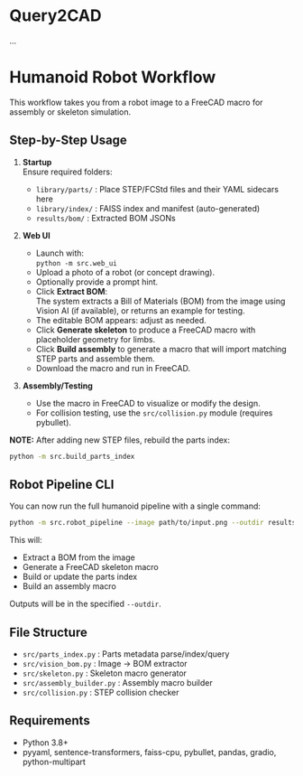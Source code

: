 # Query2CAD

...

# Humanoid Robot Workflow

This workflow takes you from a robot image to a FreeCAD macro for assembly or skeleton simulation.

## Step-by-Step Usage

1. **Startup**  
   Ensure required folders:  
   - `library/parts/` : Place STEP/FCStd files and their YAML sidecars here  
   - `library/index/` : FAISS index and manifest (auto-generated)  
   - `results/bom/`   : Extracted BOM JSONs  

2. **Web UI**  
   - Launch with:  
     `python -m src.web_ui`
   - Upload a photo of a robot (or concept drawing).
   - Optionally provide a prompt hint.
   - Click **Extract BOM**:  
     The system extracts a Bill of Materials (BOM) from the image using Vision AI (if available), or returns an example for testing.
   - The editable BOM appears: adjust as needed.
   - Click **Generate skeleton** to produce a FreeCAD macro with placeholder geometry for limbs.
   - Click **Build assembly** to generate a macro that will import matching STEP parts and assemble them.
   - Download the macro and run in FreeCAD.

3. **Assembly/Testing**  
   - Use the macro in FreeCAD to visualize or modify the design.
   - For collision testing, use the `src/collision.py` module (requires pybullet).

**NOTE:** After adding new STEP files, rebuild the parts index:
```bash
python -m src.build_parts_index
```

## Robot Pipeline CLI

You can now run the full humanoid pipeline with a single command:

```bash
python -m src.robot_pipeline --image path/to/input.png --outdir results/run1
```

This will:
- Extract a BOM from the image
- Generate a FreeCAD skeleton macro
- Build or update the parts index
- Build an assembly macro

Outputs will be in the specified `--outdir`.

## File Structure

- `src/parts_index.py` : Parts metadata parse/index/query
- `src/vision_bom.py`  : Image → BOM extractor
- `src/skeleton.py`    : Skeleton macro generator
- `src/assembly_builder.py` : Assembly macro builder
- `src/collision.py`   : STEP collision checker

## Requirements

- Python 3.8+
- pyyaml, sentence-transformers, faiss-cpu, pybullet, pandas, gradio, python-multipart